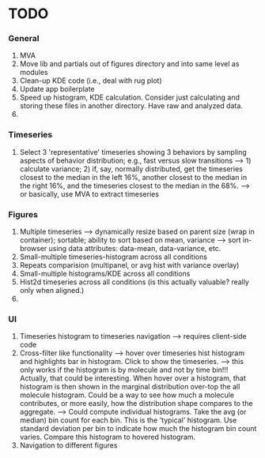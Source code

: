 TODO
====


### General

1. 	MVA
2. 	Move lib and partials out of figures directory and into same level as modules
3. 	Clean-up KDE code (i.e., deal with rug plot)
4. 	Update app boilerplate
5. 	Speed up histogram, KDE calculation. Consider just calculating and storing these files in another directory. Have raw and analyzed data.
6. 	



### Timeseries

1. 	Select 3 'representative' timeseries showing 3 behaviors by sampling aspects of behavior distribution; e.g., fast versus slow transitions --> 1) calculate variance; 2) if, say, normally distributed, get the timeseries closest to the median in the left 16%, another closest to the median in the right 16%, and the timeseries closest to the median in the 68%. --> or basically, use MVA to extract timeseries


### Figures

1.  Multiple timeseries -->  dynamically resize based on parent size (wrap in container); sortable; ability to sort based on mean, variance --> sort in-browser using data attributes: data-mean, data-variance, etc.
2. 	Small-multiple timeseries-histogram across all conditions
3. 	Repeats comparision (multipanel, or avg hist with variance overlay)
4.  Small-multiple histograms/KDE across all conditions
5. 	Hist2d timeseries across all conditions (is this actually valuable? really only when aligned.)
6. 	


### UI

1. 	Timeseries histogram to timeseries navigation --> requires client-side code
2. 	Cross-filter like functionality --> hover over timeseries hist histogram and highlights bar in histogram. Click to show the timeseries. --> this only works if the histogram is by molecule and not by time bin!!! Actually, that could be interesting. When hover over a histogram, that histogram is then shown in the marginal distribution over-top the all molecule histogram. Could be a way to see how much a molecule contributes, or more easily, how the distribution shape compares to the aggregate. --> Could compute individual histograms. Take the avg (or median) bin count for each bin. This is the 'typical' histogram. Use standard deviation per bin to indicate how much the histogram bin count varies. Compare this histogram to hovered histogram.
3. 	Navigation to different figures